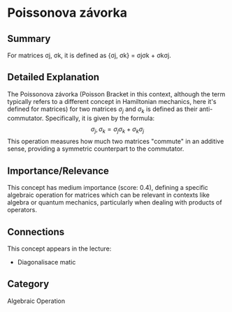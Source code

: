 # Poissonova závorka

## Summary
For matrices σj, σk, it is defined as {σj, σk} = σjσk + σkσj.

## Detailed Explanation
The Poissonova závorka (Poisson Bracket in this context, although the term typically refers to a different concept in Hamiltonian mechanics, here it's defined for matrices) for two matrices $\sigma_j$ and $\sigma_k$ is defined as their anti-commutator. Specifically, it is given by the formula:
$$ {\sigma_j, \sigma_k} = \sigma_j\sigma_k + \sigma_k\sigma_j $$
This operation measures how much two matrices "commute" in an additive sense, providing a symmetric counterpart to the commutator.

## Importance/Relevance
This concept has medium importance (score: 0.4), defining a specific algebraic operation for matrices which can be relevant in contexts like algebra or quantum mechanics, particularly when dealing with products of operators.

## Connections
This concept appears in the lecture:
*   Diagonalisace matic

## Category
Algebraic Operation